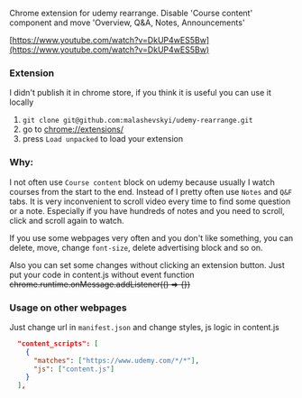 Chrome extension for udemy rearrange. Disable 'Course content' component and move 'Overview, Q&A, Notes, Announcements'

[https://www.youtube.com/watch?v=DkUP4wES5Bw](https://www.youtube.com/watch?v=DkUP4wES5Bw)

### Extension

I didn't publish it in chrome store, if you think it is useful you can use it locally

1. ```git clone git@github.com:malashevskyi/udemy-rearrange.git```
2. go to [chrome://extensions/](chrome://extensions/)
3. press `Load unpacked` to load your extension

### Why:

I not often use `Course content` block on udemy because usually I watch courses from the start to the end. Instead of I pretty often use `Notes` and `Q&F` tabs. It is very inconvenient to scroll video every time to find some question or a note. Especially if you have hundreds of notes and you need to scroll, click and scroll again to watch.

If you use some webpages very often and you don't like something, you can delete, move, change `font-size`, delete advertising block and so on.

Also you can set some changes without clicking an extension button. Just put your code in content.js without event function ~~chrome.runtime.onMessage.addListener(() => {})~~

### Usage on other webpages

Just change url in `manifest.json` and change styles, js logic in content.js

```json
  "content_scripts": [
    {
      "matches": ["https://www.udemy.com/*/*"],
      "js": ["content.js"]
    }
  ],
```
